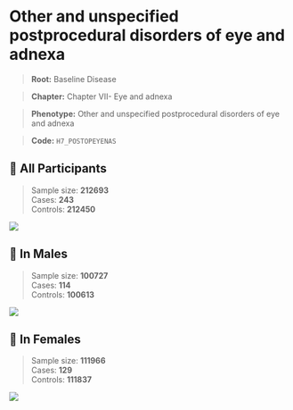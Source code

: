 # Other and unspecified postprocedural disorders of eye and adnexa

> **Root:** Baseline Disease  

> **Chapter:** Chapter VII- Eye and adnexa  

> **Phenotype:** Other and unspecified postprocedural disorders of eye and adnexa  

> **Code:** `H7_POSTOPEYENAS`

## 🧪 All Participants  
> Sample size: **212693**  
> Cases: **243**  
> Controls: **212450**
<img src="/Disease/Figures/ALL/Incidence/H7_POSTOPEYENAS.png"/>
<CsvTable src="/Disease_Data/ALL/Incidence/COX_H7_POSTOPEYENAS.csv" label="🔍 View full results" />

## 👨 In Males  
> Sample size: **100727**  
> Cases: **114**  
> Controls: **100613**
<img src="/Disease/Figures/Male/Incidence/H7_POSTOPEYENAS.png"/>
<CsvTable src="/Disease_Data/Male/Incidence/COX_H7_POSTOPEYENAS.csv" label="🔍 View full results" />

## 👩 In Females  
> Sample size: **111966**  
> Cases: **129**  
> Controls: **111837**
<img src="/Disease/Figures/Female/Incidence/H7_POSTOPEYENAS.png"/>
<CsvTable src="/Disease_Data/Female/Incidence/COX_H7_POSTOPEYENAS.csv" label="🔍 View full results" />
